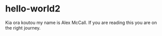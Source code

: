# hello-world2


Kia ora koutou my name is Alex McCall. 
If you are reading this you are on the right journey.
